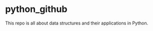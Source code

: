 python_github
=============
This repo is all about data structures and their applications in Python.
